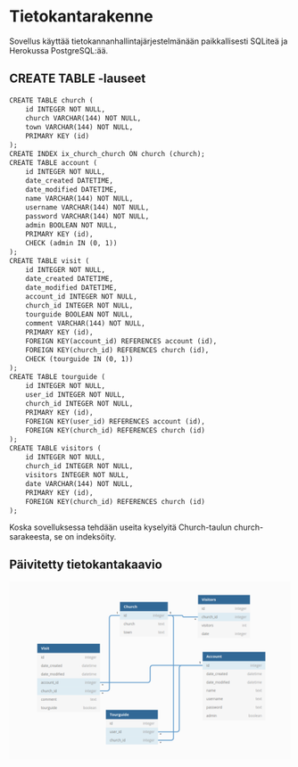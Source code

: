 # Tietokantarakenne

Sovellus käyttää tietokannanhallintajärjestelmänään paikkallisesti SQLiteä ja Herokussa PostgreSQL:ää.

## CREATE TABLE -lauseet

```
CREATE TABLE church (
	id INTEGER NOT NULL, 
	church VARCHAR(144) NOT NULL, 
	town VARCHAR(144) NOT NULL, 
	PRIMARY KEY (id)
);
CREATE INDEX ix_church_church ON church (church);
CREATE TABLE account (
	id INTEGER NOT NULL, 
	date_created DATETIME, 
	date_modified DATETIME, 
	name VARCHAR(144) NOT NULL, 
	username VARCHAR(144) NOT NULL, 
	password VARCHAR(144) NOT NULL, 
	admin BOOLEAN NOT NULL, 
	PRIMARY KEY (id), 
	CHECK (admin IN (0, 1))
);
CREATE TABLE visit (
	id INTEGER NOT NULL, 
	date_created DATETIME, 
	date_modified DATETIME, 
	account_id INTEGER NOT NULL, 
	church_id INTEGER NOT NULL, 
	tourguide BOOLEAN NOT NULL, 
	comment VARCHAR(144) NOT NULL, 
	PRIMARY KEY (id), 
	FOREIGN KEY(account_id) REFERENCES account (id), 
	FOREIGN KEY(church_id) REFERENCES church (id), 
	CHECK (tourguide IN (0, 1))
);
CREATE TABLE tourguide (
	id INTEGER NOT NULL, 
	user_id INTEGER NOT NULL, 
	church_id INTEGER NOT NULL, 
	PRIMARY KEY (id), 
	FOREIGN KEY(user_id) REFERENCES account (id), 
	FOREIGN KEY(church_id) REFERENCES church (id)
);
CREATE TABLE visitors (
	id INTEGER NOT NULL, 
	church_id INTEGER NOT NULL, 
	visitors INTEGER NOT NULL, 
	date VARCHAR(144) NOT NULL, 
	PRIMARY KEY (id), 
	FOREIGN KEY(church_id) REFERENCES church (id)
);

```

Koska sovelluksessa tehdään useita kyselyitä Church-taulun church-sarakeesta, se on indeksöity.

## Päivitetty tietokantakaavio

![alt text](https://raw.githubusercontent.com/elmanevala/tiekirkkoSovellus/master/dokumentaatio/tietokantakaavio.png)